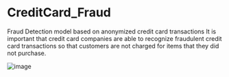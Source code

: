 # CreditCard_Fraud

Fraud Detection model based on anonymized credit card transactions
It is important that credit card companies are able to recognize fraudulent credit card transactions so that customers are not charged for items that they did not purchase.

![image](https://github.com/subhashishp/CreditCard_Fraud/assets/69890203/15615402-50e3-4edf-908a-ecefaaee8c74)
